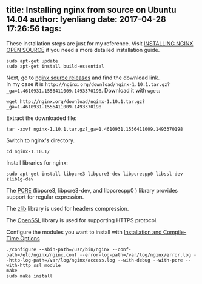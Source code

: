 title: Installing nginx from source on Ubuntu 14.04
author: lyenliang
date: 2017-04-28 17:26:56
tags:
---
These installation steps are just for my reference. Visit [INSTALLING NGINX OPEN SOURCE](https://www.nginx.com/resources/admin-guide/installing-nginx-open-source/) if you need a more detailed installation guide.

    sudo apt-get update
    sudo apt-get install build-essential

Next, go to [nginx source releases]( https://www.nginx.com/resources/wiki/start/topics/tutorials/install/#source-releases) and find the download link.  
In my case it is `http://nginx.org/download/nginx-1.10.1.tar.gz?_ga=1.4610931.1556411009.1493370198`. Download it with `wget`:

    wget http://nginx.org/download/nginx-1.10.1.tar.gz?_ga=1.4610931.1556411009.1493370198
    
Extract the downloaded file:

    tar -zxvf nginx-1.10.1.tar.gz?_ga=1.4610931.1556411009.1493370198
 
 Switch to nginx's directory.
 
    cd nginx-1.10.1/
    
Install libraries for nginx:
   
    sudo apt-get install libpcre3 libpcre3-dev libpcrecpp0 libssl-dev zlib1g-dev
    
The [PCRE](http://pcre.org/) (libpcre3, libpcre3-dev, and libpcrecpp0 ) library provides support for regular expression.

The [zlib](http://www.zlib.net/) library is used for headers compression.

The [OpenSSL](https://www.openssl.org/) library is used for supporting HTTPS protocol.

Configure the modules you want to install with [Installation and Compile-Time Options](https://www.nginx.com/resources/wiki/start/topics/tutorials/installoptions/)
    
    ./configure --sbin-path=/usr/bin/nginx --conf-path=/etc/nginx/nginx.conf --error-log-path=/var/log/nginx/error.log --http-log-path=/var/log/nginx/access.log --with-debug --with-pcre --with-http_ssl_module 
    make
    sudo make install
